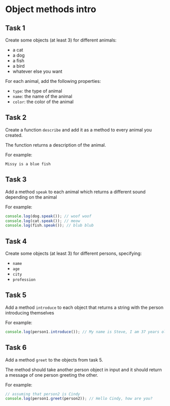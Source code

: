 # Object methods intro

## Task 1

Create some objects (at least 3) for different animals:

- a cat
- a dog
- a fish
- a bird
- whatever else you want

For each animal, add the following properties:

- `type`: the type of animal
- `name`: the name of the animal
- `color`: the color of the animal

## Task 2

Create a function `describe` and add it as a method to every animal you created.

The function returns a description of the animal.

For example:
```plaintext
Missy is a blue fish
```

## Task 3

Add a method `speak` to each animal which returns a different sound depending on the animal  

For example:
```javascript
console.log(dog.speak()); // woof woof
console.log(cat.speak()); // meow
console.log(fish.speak()); // blub blub
```

## Task 4

Create some objects (at least 3) for different persons, specifying:

- `name`
- `age`
- `city`
- `profession`

## Task 5

Add a method `introduce` to each object that returns a string with the person introducing themselves

For example:
```javascript
console.log(person1.introduce()); // My name is Steve, I am 37 years old. I live in Tokyo where I work as a UX Designer
```

## Task 6

Add a method `greet` to the objects from task 5.

The method should take another person object in input and it should return a message of one person greeting the other.

For example:

```javascript
// assuming that person2 is Cindy
console.log(person1.greet(person2)); // Hello Cindy, how are you?
```